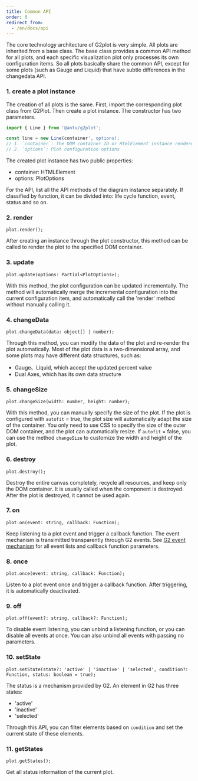 ```yaml
---
title: Common API
order: 0
redirect_from:
  - /en/docs/api
---
```



The core technology architecture of G2plot is very simple. All plots are inherited from a base class. The base class provides a common API method for all plots, and each specific visualization plot only processes its own configuration items. So all plots basically share the common API, except for some plots (such as Gauge and Liquid) that have subtle differences in the changedata API.


### 1. create a plot instance

The creation of all plots is the same. First, import the corresponding plot class from G2Plot. Then create a plot instance. The constructor has two parameters.

```ts
import { Line } from '@antv/g2plot';

const line = new Line(container', options);
// 1. `container`: The DOM container ID or HtmlElement instance rendered by plot
// 2. `options`: Plot configuration options
```

The created plot instance has two public properties:

 - container: HTMLElement
 - options: PlotOptions

For the API, list all the API methods of the diagram instance separately. If classified by function, it can be divided into: life cycle function, event, status and so on.

### 2. render

```sign
plot.render();
```

After creating an instance through the plot constructor, this method can be called to render the plot to the specified DOM container.

### 3. update

```sign
plot.update(options: Partial<PlotOptions>);
```

With this method, the plot configuration can be updated incrementally. The method will automatically merge the incremental configuration into the current configuration item, and automatically call the 'render' method without manually calling it.

### 4. changeData

```sign
plot.changeData(data: object[] | number);
```

Through this method, you can modify the data of the plot and re-render the plot automatically. Most of the plot data is a two-dimensional array, and some plots may have different data structures, such as:

 - Gauge、Liquid, which accept the updated percent value
 - Dual Axes, which has its own data structure

### 5. changeSize

```sign
plot.changeSize(width: number, height: number);
```

With this method, you can manually specify the size of the plot. If the plot is configured with `autofit` = true, the plot size will automatically adapt the size of the container. You only need to use CSS to specify the size of the outer DOM container, and the plot can automatically resize. If `autofit` = false, you can use the method `changeSize` to customize the width and height of the plot.

### 6. destroy

```sign
plot.destroy();
```

Destroy the entire canvas completely, recycle all resources, and keep only the DOM container. It is usually called when the component is destroyed. After the plot is destroyed, it cannot be used again.

### 7. on

```sign
plot.on(event: string, callback: Function);
```

Keep listening to a plot event and trigger a callback function. The event mechanism is transimitted transparently through G2 events. See [G2 event mechanism](https://g2.antv.vision/zh/docs/api/general/event) for all event lists and callback function parameters.

### 8. once

```sign
plot.once(event: string, callback: Function);
```

Listen to a plot event once and trigger a callback function. After triggering, it is automatically deactivated.

### 9. off

```sign
plot.off(event?: string, callback?: Function);
```

To disable event listening, you can unbind a listening function, or you can disable all events at once. You can also unbind all events with passing no parameters.

### 10. setState

```sign
plot.setState(state?: 'active' | 'inactive' | 'selected', condition?: Function, status: boolean = true);
```

The status is a mechanism provided by G2. An element in G2 has three states:

 - 'active'
 - 'inactive'
 - 'selected'

Through this API, you can filter elements based on `condition` and set the current state of these elements.

### 11. getStates

```sign
plot.getStates();
```

Get all status information of the current plot.